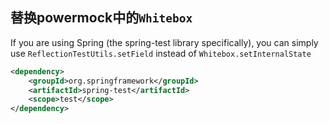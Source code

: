 
## 替换powermock中的`Whitebox`
If you are using Spring (the spring-test library specifically), 
you can simply use `ReflectionTestUtils.setField` instead of `Whitebox.setInternalState` 

```pom.xml
<dependency>
    <groupId>org.springframework</groupId>
    <artifactId>spring-test</artifactId>
    <scope>test</scope>
</dependency>
```
